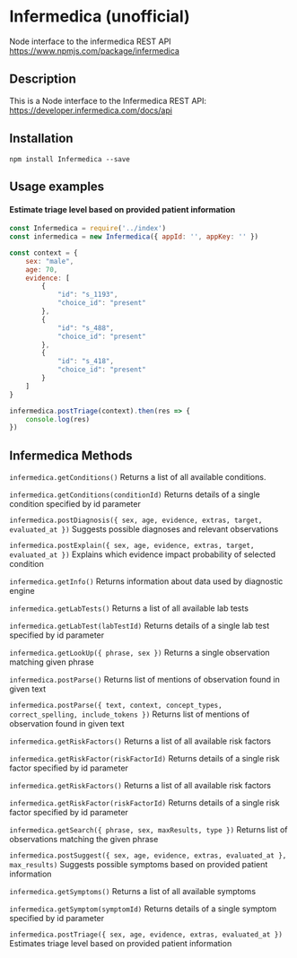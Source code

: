 # Infermedica (unofficial)
Node interface to the infermedica REST API https://www.npmjs.com/package/infermedica

## Description

This is a Node interface to the Infermedica REST API: https://developer.infermedica.com/docs/api

## Installation

```npm install Infermedica --save```

## Usage examples

#### Estimate triage level based on provided patient information
```js
const Infermedica = require('../index')
const infermedica = new Infermedica({ appId: '', appKey: '' })

const context = {
    sex: "male",
    age: 70,
    evidence: [
        {
            "id": "s_1193",
            "choice_id": "present"
        },
        {
            "id": "s_488",
            "choice_id": "present"
        },
        {
            "id": "s_418",
            "choice_id": "present"
        }
    ]
}

infermedica.postTriage(context).then(res => {
    console.log(res)
})

```

## Infermedica Methods

`infermedica.getConditions()` Returns a list of all available conditions. <br/>

`infermedica.getConditions(conditionId)` Returns details of a single condition specified by id parameter <br/>

`infermedica.postDiagnosis({ sex, age, evidence, extras, target, evaluated_at })` Suggests possible diagnoses and relevant observations <br/>

`infermedica.postExplain({ sex, age, evidence, extras, target, evaluated_at })` Explains which evidence impact probability of selected condition<br/>

`infermedica.getInfo()` Returns information about data used by diagnostic engine <br/>

`infermedica.getLabTests()` Returns a list of all available lab tests <br/>

`infermedica.getLabTest(labTestId)` Returns details of a single lab test specified by id parameter <br/>

`infermedica.getLookUp({ phrase, sex })` Returns a single observation matching given phrase <br/>

`infermedica.postParse()` Returns list of mentions of observation found in given text <br/>

`infermedica.postParse({ text, context, concept_types, correct_spelling, include_tokens })` Returns list of mentions of observation found in given text <br/>

`infermedica.getRiskFactors()` Returns a list of all available risk factors <br/>

`infermedica.getRiskFactor(riskFactorId)` Returns details of a single risk factor specified by id parameter <br/>

`infermedica.getRiskFactors()` Returns a list of all available risk factors <br/>

`infermedica.getRiskFactor(riskFactorId)` Returns details of a single risk factor specified by id parameter <br/>

`infermedica.getSearch({ phrase, sex, maxResults, type })` Returns list of observations matching the given phrase <br/>

`infermedica.postSuggest({ sex, age, evidence, extras, evaluated_at }, max_results)` Suggests possible symptoms based on provided patient information

`infermedica.getSymptoms()` Returns a list of all available symptoms <br/>

`infermedica.getSymptom(symptomId)` Returns details of a single symptom specified by id parameter <br/>

`infermedica.postTriage({ sex, age, evidence, extras, evaluated_at })` Estimates triage level based on provided patient information <br/>


